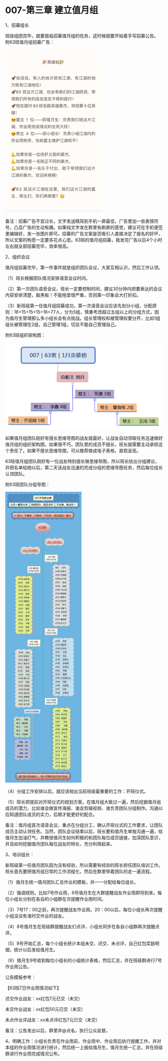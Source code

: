 # 007-第三章 建立值月组

1、招募组长

班级组团完毕，就要面临招募值月组的任务，这时候就要开始着手写招募公告。  
附63班值月组招募广告：

![](/assets/TIM图片20180115215058.png)

备注：招募广告不宜过长，文字发送精简到手机一屏最佳，广告里加一些表情符号，凸显广告的生动有趣。如果纯文字发在群里有刷屏的感觉，建议可在手机便签里编辑好，发一张图片即可。招募的广告文案是否吸引人直接决定了报名的好坏，所以文案的构思一定要多花点心思。63班的值月组招募，我发完广告以后4个小时左右就全部招募完毕，效率很高。

2、组织会议

值月组招募完毕，第一件事件就是组织团队会议，大家互相认识，然后工作认领。

（1）班长根据团队情况安排语音会议时间。

（2）第一次团队语音会议，班长一定要控制时间，建议30分钟内把要表达的会议内容安排清楚，敲黑板！不能拖堂很严重，否则第一印象会大打折扣。

（3）新班级第一任值月组招募成功，第一次语音会议应该先划分小组，分配原则：16+15+15+15+16=77人，分为5组，慎重考虑超过五组以上的分组方式，因为值月生管理那么多小组长会有点挑战。组长管理权和被管理权要分开，比如1组组长被管理在2组，自己管理1组，切忌不能自己管理自己。

附63班组织架构图：

![](/assets/TIM图片20180115215111.png)

如果值月组团队刚好有擅长思维导图的战友就最好，让战友自动领取任务迅速做好值月组的组织架构图，如果很不巧，团队里的成员不擅长，班长就需要主动承担这个责任了。如果不擅长思维导图，可以推荐做成电子表格，直观呈现。

63班值月组团队刚好有一位战友特别擅长做思维导图，所以班长给出分组建议，并把名单给她以后，第二天该战友迅速的完成分组的思维导图任务，然后每位组长认领团队。

附63班团队分组导图：

![](/assets/TIM图片20180115215122.png)

（4）分组工作安排以后，就应该抛出当前班级最重要的工作：开班仪式。

（5）班长把提前对开班仪式的规划方案，在值月组大致过一遍，然后挖掘值月组成员的潜力，比如谁会做宣传海报、谁会剪辑视频、谁负责团队分组制作。沟通以后知道团队成员的实力，后期才能更好的配合。

备注：值月组首次语音会议，重点在分组分工、确认开班仪式的工作要求，让团队成员主动认领任务。当然，团队会议结束以后，班长要和值月生单独沟通一遍，给值月生加油打气，并教授值月生如何积极的和团队每位成员链接，加深团队意识，并且如何挖掘值月团队每位战友的特长，充分利用起来。

3、培训组长：

新班级第一任值月团队因为没有经验，所以需要有经验的班长担任团队培训工作。班长首先要把值月组日常的工作流程化，然后在群里带着团队的走一遍流程。

（1）值月生统一值月团队汇总作业的模板，并一一分配给每位组长。

（2）强调规则，比如7号作业雨，6号值月生在大群提醒战友作业雨即将到来。每位小组长分别在各自的小组群在次提醒作业雨时间。

（3）7号17：00之前，再次提醒战友作业雨。20：00以后，每位小组长再次提醒小组没没有准时交作业的战友。

（4）8号值月生在班级群提醒战友们点评，小组长同步在各自小组群再次提醒点评。

（5）9号开始汇总，每个小组长统计本组未交、迟交、未点评，自己红包奖励明细，统计以后发给值月生。

（6）值月生9号收到每位小组长的小组统计表格，然后汇总，并在班级群进行7号作业雨公告。

公告模板参考：

【63班7日作业雨情况如下】

迟交作业战友：xx红包7元已交（未交）

未交作业战友：xx红包50元已交（未交）

未点作业评战友：xx未点评红包7元已交（未交）

备注：公告发出以后，群里并@点名，执行公众监督。

4、明确工作：小组长负责在作业雨前、作业雨中、作业雨后执行提醒工作，并对本组的作业雨情况进行统计，然后统一上报给值月生，值月生统一汇总，并在班级群进行作业雨完成情况公布。

